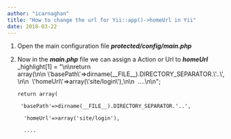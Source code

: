 ```yaml
---
author: "icarnaghan"
title: "How to change the url for Yii::app()->homeUrl in Yii"
date: 2018-03-22
---
```


1. Open the main configuration file _**protected/config/main.php**_
2. Now in the _**main.php**_ file we can assign a Action or Url to _**homeUrl**_ \_highlight\[1\] = "\\n\\nreturn array(\\n\\n \\'basePath\\'=>dirname(\_\_FILE\_\_).DIRECTORY\_SEPARATOR.\\'..\\',\\n\\n  \\'homeUrl\\'=>array(\\'site/login\\'),\\n\\n  ....\\n\\n";
    
    ```
    return array(
     
     'basePath'=>dirname(__FILE__).DIRECTORY_SEPARATOR.'..',
     
      'homeUrl'=>array('site/login'),
     
      ....
    ```
